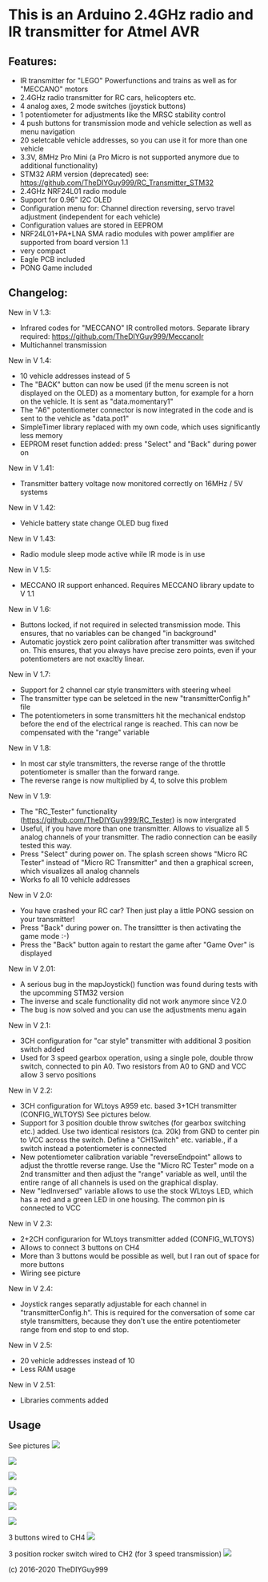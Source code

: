 # This is an Arduino 2.4GHz radio and IR transmitter for Atmel AVR
## Features:
- IR transmitter for "LEGO" Powerfunctions and trains as well as for "MECCANO" motors
- 2.4GHz radio transmitter for RC cars, helicopters etc.
- 4 analog axes, 2 mode switches (joystick buttons)
- 1 potentiometer for adjustments like the MRSC stability control
- 4 push buttons for transmission mode and vehicle selection as well as menu navigation
- 20 seletcable vehicle addresses, so you can use it for more than one vehicle
- 3.3V, 8MHz Pro Mini (a Pro Micro is not supported anymore due to additional functionality)
- STM32 ARM version (deprecated) see: https://github.com/TheDIYGuy999/RC_Transmitter_STM32
- 2.4GHz NRF24L01 radio module
- Support for 0.96" I2C OLED
- Configuration menu for: Channel direction reversing, servo travel adjustment (independent for each vehicle)
- Configuration values are stored in EEPROM
- NRF24L01+PA+LNA SMA radio modules with power amplifier are supported from board version 1.1
- very compact
- Eagle PCB included
- PONG Game included

## Changelog:

New in V 1.3:
- Infrared codes for "MECCANO" IR controlled motors. Separate library required: https://github.com/TheDIYGuy999/MeccanoIr
- Multichannel transmission

New in V 1.4:
- 10 vehicle addresses instead of 5
- The "BACK" button can now be used (if the menu screen is not displayed on the OLED) as a momentary button, for example for a horn on the vehicle. It is sent as "data.momentary1"
- The "A6" potentiometer connector is now integrated in the code and is sent to the vehicle as "data.pot1"
- SimpleTimer library replaced with my own code, which uses significantly less memory
- EEPROM reset function added: press "Select" and "Back" during power on

New in V 1.41:
- Transmitter battery voltage now monitored correctly on 16MHz / 5V systems

New in V 1.42:
- Vehicle battery state change OLED bug fixed

New in V 1.43:
- Radio module sleep mode active while IR mode is in use

New in V 1.5:
- MECCANO IR support enhanced. Requires MECCANO library update to V 1.1

New in V 1.6:
- Buttons locked, if not required in selected transmission mode. This ensures, that no variables can be changed "in background"
- Automatic joystick zero point calibration after transmitter was switched on. This ensures, that you always have precise zero points, even if your potentiometers are not exacltly linear.

New in V 1.7:
- Support for 2 channel car style transmitters with steering wheel
- The transmitter type can be seletced in the new "transmitterConfig.h" file
- The potentiometers in some transmitters hit the mechanical endstop before the end of the electrical range is reached. This can now be compensated with the "range" variable

New in V 1.8:
- In most car style transmitters, the reverse range of the throttle potentiometer is smaller than the forward range.
- The reverse range is now multiplied by 4, to solve this problem

New in V 1.9:
- The "RC_Tester" functionality (https://github.com/TheDIYGuy999/RC_Tester) is now intergrated
- Useful, if you have more than one transmitter. Allows to visualize all 5 analog channels of your transmitter. The radio connection can be easily tested this way.
- Press "Select" during power on. The splash screen shows "Micro RC Tester" instead of "Micro RC Transmitter" and then a graphical screen, which visualizes all analog channels
- Works fo all 10 vehicle addresses

New in V 2.0:
- You have crashed your RC car? Then just play a little PONG session on your transmitter!
- Press "Back" during power on. The transittter is then activating the game mode :-)
- Press the "Back" button again to restart the game after "Game Over" is displayed

New in V 2.01:
- A serious bug in the mapJoystick() function was found during tests with the upcomming STM32 version
- The inverse and scale functionality did not work anymore since V2.0
- The bug is now solved and you can use the adjustments menu again

New in V 2.1:
- 3CH configuration for "car style" transmitter with additional 3 position switch added
- Used for 3 speed gearbox operation, using a single pole, double throw switch, connected to pin A0. Two resistors from A0 to GND and VCC allow 3 servo positions

New in V 2.2:
- 3CH configuration for WLtoys A959 etc. based 3+1CH transmitter (CONFIG_WLTOYS) See pictures below.
- Support for 3 position double throw switches (for gearbox switching etc.) added. Use two identical resistors (ca. 20k) from GND to center pin to VCC across the switch. Define a "CH1Switch" etc. variable., if a switch instead a potentiometer is connected
- New potentiometer calibration variable "reverseEndpoint" allows to adjust the throttle reverse range. Use the "Micro RC Tester" mode on a 2nd transmitter and then adjust the "range" variable as well, until the entire range of all channels is used on the graphical display.
- New "ledInversed" variable allows to use the stock WLtoys LED, which has a red and a green LED in one housing. The common pin is connected to VCC

New in V 2.3:
- 2+2CH configurarion for WLtoys transmitter added (CONFIG_WLTOYS)
- Allows to connect 3 buttons on CH4
- More than 3 buttons would be possible as well, but I ran out of space for more buttons
- Wiring see picture

New in V 2.4:
- Joystick ranges separatly adjustable for each channel in "transmitterConfig.h". This is required for the conversation of some car style transmitters, because they don't use the entire potentiometer range from end stop to end stop.

New in V 2.5:
- 20 vehicle addresses instead of 10
- Less RAM usage

New in V 2.51:
- Libraries comments added


## Usage

See pictures
![](https://github.com/TheDIYGuy999/RC_Transmitter/blob/master/1.jpg)

![](https://github.com/TheDIYGuy999/RC_Transmitter/blob/master/Micro_RC_Transmitter.jpg)

![](https://github.com/TheDIYGuy999/RC_Transmitter/blob/master/Micro_RC_Transmitter_2.jpg)

![](https://github.com/TheDIYGuy999/RC_Transmitter/blob/master/Micro_RC_Transmitter_WLtoys_1.jpg)

![](https://github.com/TheDIYGuy999/RC_Transmitter/blob/master/Micro_RC_Transmitter_WLtoys_2.jpg)

![](https://github.com/TheDIYGuy999/RC_Transmitter/blob/master/Micro_RC_Transmitter_WLtoys_3.jpg)

3 buttons wired to CH4
![](https://github.com/TheDIYGuy999/RC_Transmitter/blob/master/3buttons.jpg)

3 position rocker switch wired to CH2 (for 3 speed transmission)
![](https://github.com/TheDIYGuy999/RC_Transmitter/blob/master/3posSwitch.jpg)

(c) 2016-2020 TheDIYGuy999
